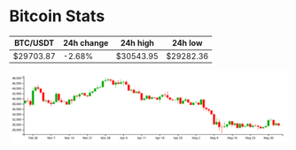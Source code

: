 # Bitcoin Stats

BTC/USDT|24h change|24h high|24h low|
|---|---|---|---|
|$29703.87|-2.68%|$30543.95|$29282.36|

<img src="./chart.svg">
